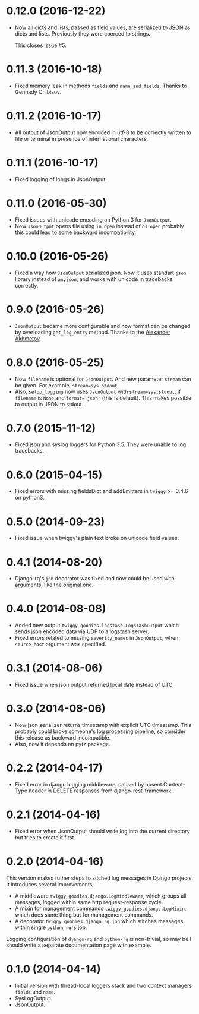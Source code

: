 0.12.0 (2016-12-22)
===================

* Now all dicts and lists, passed as field values,
  are serialized to JSON as dicts and lists. Previously
  they were coerced to strings.
  
  This closes issue #5.

0.11.3 (2016-10-18)
===================

* Fixed memory leak in methods `fields` and `name_and_fields`.
  Thanks to Gennady Chibisov.

0.11.2 (2016-10-17)
===================

* All output of JsonOutput now encoded in utf-8 to be correctly written to file or terminal in presence of international characters.

0.11.1 (2016-10-17)
===================

* Fixed logging of longs in JsonOutput.

0.11.0 (2016-05-30)
===================

* Fixed issues with unicode encoding on Python 3 for `JsonOutput`.
* Now `JsonOutput` opens file using `io.open` instead of `os.open`
probably this could lead to some backward incompatibility.

0.10.0 (2016-05-26)
===================

* Fixed a way how `JsonOutput` serialized json. Now it uses standart `json`
library instead of `anyjson`, and works with unicode in tracebacks correctly.

0.9.0 (2016-05-26)
==================

* `JsonOutput` became more configurable and now format can be
changed by overloading `get_log_entry` method. Thanks to
the [Alexander Akhmetov](https://github.com/alexander-akhmetov).

0.8.0 (2016-05-25)
==================

* Now `filename` is optional for `JsonOutput`. And new parameter `stream` can be given.
For example, `stream=sys.stdout`.
* Also, `setup_logging` now uses `JsonOutput` with `stream=sys.stdout`, if
`filename` is `None` and `format='json'` (this is default). This makes
possible to output in JSON to stdout.

0.7.0 (2015-11-12)
==================

* Fixed json and syslog loggers for Python 3.5.
  They were unable to log tracebacks.

0.6.0 (2015-04-15)
==================

* Fixed errors with missing fieldsDict and addEmitters in `twiggy` >= 0.4.6 on python3.

0.5.0 (2014-09-23)
==================

* Fixed issue when twiggy's plain text broke on unicode field values.

0.4.1 (2014-08-20)
==================

* Django-rq's `job` decorator was fixed and now could be used
  with arguments, like the original one.

0.4.0 (2014-08-08)
==================

* Added new output `twiggy_goodies.logstash.LogstashOutput` which
  sends json encoded data via UDP to a logstash server.
* Fixed errors related to missing `severity_names` in `JsonOutput`,
  when `source_host` argument was specified.

0.3.1 (2014-08-06)
==================

* Fixed issue when json output returned local date instead of UTC.

0.3.0 (2014-08-06)
==================

* Now json serializer returns timestamp with explicit UTC timestamp.
  This probably could broke someone's log processing pipeline, so
  consider this release as backward incompatible.
* Also, now it depends on pytz package.

0.2.2 (2014-04-17)
==================

  * Fixed error in django logging middleware, caused by absent
    Content-Type header in DELETE responses from django-rest-framework.

0.2.1 (2014-04-16)
==================

  * Fixed error when JsonOutput should write log into the current directory
    but tries to create it first.

0.2.0 (2014-04-16)
==================

This version makes futher steps to stiched log messages in
Django projects. It introduces several improvements:

  * A middleware `twiggy_goodies.django.LogMiddleware`, which groups all messages,
    logged within same http request-response cycle.
  * A mixin for management commands `twiggy_goodies.django.LogMixin`, which does
    same thing but for management commands.
  * A decorator `twiggy_goodies.django_rq.job` which stitches messages within
    single `python-rq's` job.

Logging configuration of `django-rq` and `python-rq` is non-trivial, so may be
I should write a separate documentation page with example.

0.1.0 (2014-04-14)
==================

  * Initial version with thread-local loggers stack
    and two context managers `fields` and `name`.
  * SysLogOutput.
  * JsonOutput.
